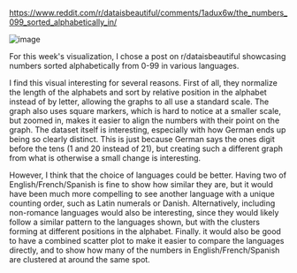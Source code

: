 https://www.reddit.com/r/dataisbeautiful/comments/1adux6w/the_numbers_099_sorted_alphabetically_in/

![image](https://github.com/AndrewSalls/reflections/assets/77992504/708c2b5a-929f-4a14-875f-8650c6ac8d0b)

For this week's visualization, I chose a post on r/dataisbeautiful showcasing numbers sorted alphabetically from 0-99 in various languages.

I find this visual interesting for several reasons. First of all, they normalize the length of the alphabets and sort by relative position in the alphabet instead of by letter, allowing the graphs to all use a standard scale.
The graph also uses square markers, which is hard to notice at a smaller scale, but zoomed in, makes it easier to align the numbers with their point on the graph.
The dataset itself is interesting, especially with how German ends up being so clearly distinct. This is just because German says the ones digit before the tens (1 and 20 instead of 21), but creating such a different graph from what is otherwise a small change is interesting.

However, I think that the choice of languages could be better. Having two of English/French/Spanish is fine to show how similar they are, but it would have been much more compelling to see another language with a unique counting order, such as Latin numerals or Danish.
Alternatively, including non-romance languages would also be interesting, since they would likely follow a similar pattern to the languages shown, but with the clusters forming at different positions in the alphabet.
Finally. it would also be good to have a combined scatter plot to make it easier to compare the languages directly, and to show how many of the numbers in English/French/Spanish are clustered at around the same spot.
